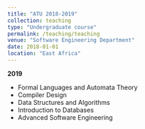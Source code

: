 ```yaml
---
title: "ATU 2018-2019"
collection: teaching
type: "Undergraduate course"
permalink: /teaching/teaching
venue: "Software Engineering Department"
date: 2018-01-01
location: "East Africa"
---
```


**2019**

* Formal Languages and Automata Theory
* Compiler Design
* Data Structures and Algorithms
* Introduction to Databases
* Advanced Software Engineering